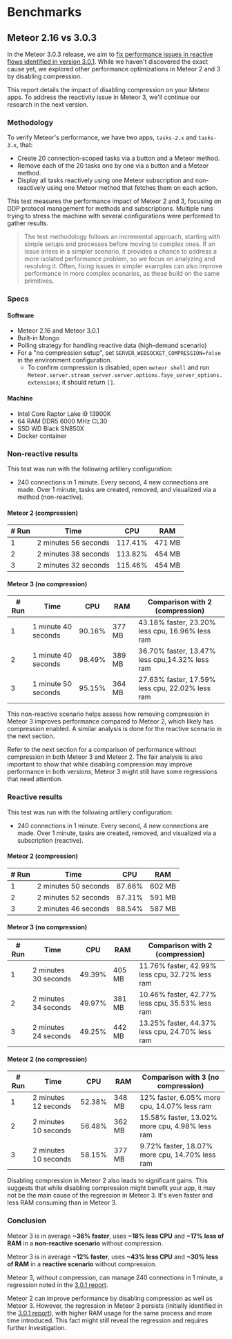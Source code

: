 # Benchmarks

## Meteor 2.16 vs 3.0.3

In the Meteor 3.0.3 release, we aim to [fix performance issues in reactive flows identified in version 3.0.1](../meteor2.16-vs-3.0.1). While we haven't discovered the exact cause yet, we explored other performance optimizations in Meteor 2 and 3 by disabling compression.

This report details the impact of disabling compression on your Meteor apps. To address the reactivity issue in Meteor 3, we'll continue our research in the next version.

### Methodology

To verify Meteor's performance, we have two apps, `tasks-2.x` and `tasks-3.x`, that:

- Create 20 connection-scoped tasks via a button and a Meteor method.
- Remove each of the 20 tasks one by one via a button and a Meteor method.
- Display all tasks reactively using one Meteor subscription and non-reactively using one Meteor method that fetches them on each action.

This test measures the performance impact of Meteor 2 and 3, focusing on DDP protocol management for methods and subscriptions. Multiple runs trying to stress the machine with several configurations were performed to gather results.

> The test methodology follows an incremental approach, starting with simple setups and processes before moving to complex ones. If an issue arises in a simpler scenario, it provides a chance to address a more isolated performance problem, so we focus on analyzing and resolving it. Often, fixing issues in simpler examples can also improve performance in more complex scenarios, as these build on the same primitives.

### Specs

#### Software

- Meteor 2.16 and Meteor 3.0.1
- Built-in Mongo
- Polling strategy for handling reactive data (high-demand scenario)
- For a "no compression setup", set `SERVER_WEBSOCKET_COMPRESSION=false` in the environment configuration.
    - To confirm compression is disabled, open `meteor shell` and run `Meteor.server.stream_server.server.options.faye_server_options.extensions`; it should return `[]`.

#### Machine

- Intel Core Raptor Lake i9 13900K
- 64 RAM DDR5 6000 MHz CL30
- SSD WD Black SN850X
- Docker container

### Non-reactive results

This test was run with the following artillery configuration:

- 240 connections in 1 minute. Every second, 4 new connections are made. Over 1 minute, tasks are created, removed, and visualized via a method (non-reactive).

#### Meteor 2 (compression)

| # Run | Time                 | CPU     | RAM    |
| ----- | -------------------- | ------- | ------ |
| 1     | 2 minutes 56 seconds | 117.41% | 471 MB |
| 2     | 2 minutes 38 seconds | 113.82% | 454 MB |
| 3     | 2 minutes 32 seconds | 115.46% | 454 MB |


#### Meteor 3 (no compression)

| # Run | Time                | CPU    | RAM    | Comparison with 2 (compression)                 |
| ----- | ------------------- | ------ | ------ | ----------------------------------------------- |
| 1     | 1 minute 40 seconds | 90.16% | 377 MB | 43.18% faster, 23.20% less cpu, 16.96% less ram |
| 2     | 1 minute 40 seconds | 98.49% | 389 MB | 36.70% faster, 13.47% less cpu,14.32% less ram  |
| 3     | 1 minute 50 seconds | 95.15% | 364 MB | 27.63% faster, 17.59% less cpu, 22.02% less ram |


This non-reactive scenario helps assess how removing compression in Meteor 3 improves performance compared to Meteor 2, which likely has compression enabled. A similar analysis is done for the reactive scenario in the next section.

Refer to the next section for a comparison of performance without compression in both Meteor 3 and Meteor 2. The fair analysis is also important to show that while disabling compression may improve performance in both versions, Meteor 3 might still have some regressions that need attention.

### Reactive results

This test was run with the following artillery configuration:

- 240 connections in 1 minute. Every second, 4 new connections are made. Over 1 minute, tasks are created, removed, and visualized via a subscription (reactive).

#### Meteor 2 (compression)

| # Run | Time                 | CPU    | RAM    |
| ----- | -------------------- | ------ | ------ |
| 1     | 2 minutes 50 seconds | 87.66% | 602 MB |
| 2     | 2 minutes 52 seconds | 87.31% | 591 MB |
| 3     | 2 minutes 46 seconds | 88.54% | 587 MB |


####  Meteor 3 (no compression)

| # Run | Time                 | CPU    | RAM    | Comparison with 2 (compression)                 |
| ----- | -------------------- | ------ | ------ | ----------------------------------------------- |
| 1     | 2 minutes 30 seconds | 49.39% | 405 MB | 11.76% faster, 42.99% less cpu, 32.72% less ram |
| 2     | 2 minutes 34 seconds | 49.97% | 381 MB | 10.46% faster, 42.77% less cpu, 35.53% less ram |
| 3     | 2 minutes 24 seconds | 49.25% | 442 MB | 13.25% faster, 44.37% less cpu, 24.70% less ram |

#### Meteor 2 (no compression)

| # Run | Time                 | CPU    | RAM    | Comparison with 3 (no compression)              |
| ----- | -------------------- | ------ | ------ | ----------------------------------------------- |
| 1     | 2 minutes 12 seconds | 52.38% | 348 MB | 12% faster, 6.05% more cpu, 14.07% less ram |
| 2     | 2 minutes 10 seconds | 56.48% | 362 MB | 15.58% faster, 13.02% more cpu, 4.98% less ram |
| 3     | 2 minutes 10 seconds | 58.15% | 377 MB | 9.72% faster, 18.07% more cpu, 14.70% less ram |

Disabling compression in Meteor 2 also leads to significant gains. This suggests that while disabling compression might benefit your app, it may not be the main cause of the regression in Meteor 3. It's even faster and less RAM consuming than in Meteor 3.

### Conclusion

Meteor 3 is in average **~36% faster**, uses **~18% less CPU** and  **~17% less of RAM** in a **non-reactive scenario** without compression.

Meteor 3 is in average **~12% faster**, uses **~43% less CPU** and **~30% less of RAM** in a **reactive scenario** without compression.

Meteor 3, without compression, can manage 240 connections in 1 minute, a regression noted in the [3.0.1 report](../meteor2.16-vs-3.0.1).

Meteor 2 can improve performance by disabling compression as well as Meteor 3. However, the regression in Meteor 3 persists (initially identified in the [3.0.1 report](../meteor2.16-vs-3.0.1)), with higher RAM usage for the same process and more time introduced. This fact might still reveal the regression and requires further investigation.
